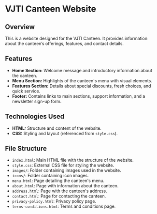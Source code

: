 # VJTI Canteen Website

## Overview

This is a website designed for the VJTI Canteen. It provides information about the canteen’s offerings, features, and contact details. 

## Features

- **Home Section:** Welcome message and introductory information about the canteen.
- **Menu Section:** Highlights of the canteen's menu with visual elements.
- **Features Section:** Details about special discounts, fresh choices, and quick service.
- **Footer:** Contains links to main sections, support information, and a newsletter sign-up form.

## Technologies Used

- **HTML:** Structure and content of the website.
- **CSS:** Styling and layout (referenced from `style.css`).

## File Structure

- `index.html`: Main HTML file with the structure of the website.
- `style.css`: External CSS file for styling the website.
- `images/`: Folder containing images used in the website.
- `icons/`: Folder containing icon images.
- `menu.html`: Page detailing the canteen's menu.
- `about.html`: Page with information about the canteen.
- `address.html`: Page with the canteen's address.
- `contact.html`: Page for contacting the canteen.
- `privacy-policy.html`: Privacy policy page.
- `terms-conditions.html`: Terms and conditions page.


